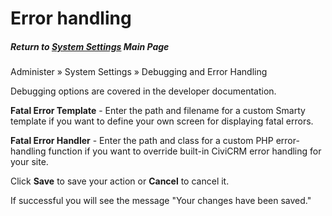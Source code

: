 # Error handling

##### Return to [System Settings](https://wiki.civicrm.org/confluence/display/CRMDOC/System+Settings) Main Page

Administer » System Settings » Debugging and Error Handling

Debugging options are covered in the developer documentation.

**Fatal Error Template** - Enter the path and filename for a custom Smarty template if you want to define your own screen for displaying fatal errors.

**Fatal Error Handler** - Enter the path and class for a custom PHP error-handling function if you want to override built-in CiviCRM error handling for your site.

Click **Save** to save your action or **Cancel** to cancel it.

If successful you will see the message "Your changes have been saved."